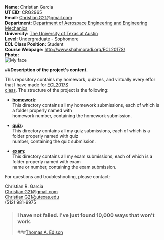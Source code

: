 **Name:** Christian Garcia  
**UT EID:** CRG2965  
**Email:** Christian.G21@gmail.com  
**Department:** [Department of Aerospace Engineering and Engineering Mechanics](http://www.ae.utexas.edu/)  
**University:** [The University of Texas at Austin](http://www.utexas.edu/)  
**Level:** Undergraduate - Sophomore  
**ECL Class Position:** Student  
**Course Webpage:** http://www.shahmoradi.org/ECL2017S/  
**Photo:**  
![My face](http://imgur.com/a/iuajX.jpg)

##**Description of the project's content.**

This repository contains my homework, quizzes, and virtually every effor that I have made for [ECL2017S  
class](http://www.shahmoradi.org/ECL2017S/). The structure of the project is the following:

* [**homework**](https://github.com/ChristianG21/ECL2017S/tree/master/homework)**:**  
This directory contains all my homework submissions, each of which is a folder properly named with  
homework number, containing the homework submission.

* [**quiz**](https://github.com/ChristianG21/ECL2017S/tree/master/quiz)**:**  
This directory contains all my quiz submissions, each of which is a folder properly named with quiz  
number, containing the quiz submission.

* [**exam**](https://github.com/ChristianG21/ECL2017S/tree/master/exam)**:**  
This directory contains all my exam submissions, each of which is a folder properly named with exam  
name or number, containing the exam submission.


For questions and troubleshooting, please contact:

Christian R. Garcia  
Christian.G21@gmail.com  
Christian.G21@utexas.edu  
(512) 981-9975  

>### I have not failed. I've just found 10,000 ways that won't work.
>###[Thomas A. Edison](https://en.wikipedia.org/wiki/Thomas_Edison)
